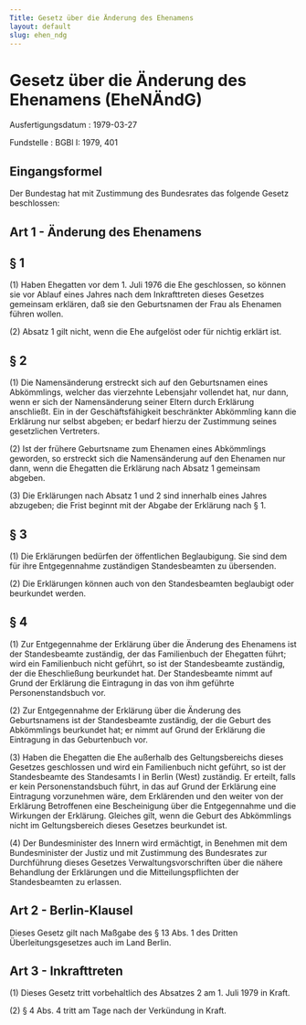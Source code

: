 ```yaml
---
Title: Gesetz über die Änderung des Ehenamens
layout: default
slug: ehen_ndg
---
```


# Gesetz über die Änderung des Ehenamens (EheNÄndG)

Ausfertigungsdatum
:   1979-03-27

Fundstelle
:   BGBl I: 1979, 401



## Eingangsformel

Der Bundestag hat mit Zustimmung des Bundesrates das folgende Gesetz
beschlossen:


## Art 1 - Änderung des Ehenamens



## § 1

(1) Haben Ehegatten vor dem 1. Juli 1976 die Ehe geschlossen, so
können sie vor Ablauf eines Jahres nach dem Inkrafttreten dieses
Gesetzes gemeinsam erklären, daß sie den Geburtsnamen der Frau als
Ehenamen führen wollen.

(2) Absatz 1 gilt nicht, wenn die Ehe aufgelöst oder für nichtig
erklärt ist.


## § 2

(1) Die Namensänderung erstreckt sich auf den Geburtsnamen eines
Abkömmlings, welcher das vierzehnte Lebensjahr vollendet hat, nur
dann, wenn er sich der Namensänderung seiner Eltern durch Erklärung
anschließt. Ein in der Geschäftsfähigkeit beschränkter Abkömmling kann
die Erklärung nur selbst abgeben; er bedarf hierzu der Zustimmung
seines gesetzlichen Vertreters.

(2) Ist der frühere Geburtsname zum Ehenamen eines Abkömmlings
geworden, so erstreckt sich die Namensänderung auf den Ehenamen nur
dann, wenn die Ehegatten die Erklärung nach Absatz 1 gemeinsam
abgeben.

(3) Die Erklärungen nach Absatz 1 und 2 sind innerhalb eines Jahres
abzugeben; die Frist beginnt mit der Abgabe der Erklärung nach § 1.


## § 3

(1) Die Erklärungen bedürfen der öffentlichen Beglaubigung. Sie sind
dem für ihre Entgegennahme zuständigen Standesbeamten zu übersenden.

(2) Die Erklärungen können auch von den Standesbeamten beglaubigt oder
beurkundet werden.


## § 4

(1) Zur Entgegennahme der Erklärung über die Änderung des Ehenamens
ist der Standesbeamte zuständig, der das Familienbuch der Ehegatten
führt; wird ein Familienbuch nicht geführt, so ist der Standesbeamte
zuständig, der die Eheschließung beurkundet hat. Der Standesbeamte
nimmt auf Grund der Erklärung die Eintragung in das von ihm geführte
Personenstandsbuch vor.

(2) Zur Entgegennahme der Erklärung über die Änderung des
Geburtsnamens ist der Standesbeamte zuständig, der die Geburt des
Abkömmlings beurkundet hat; er nimmt auf Grund der Erklärung die
Eintragung in das Geburtenbuch vor.

(3) Haben die Ehegatten die Ehe außerhalb des Geltungsbereichs dieses
Gesetzes geschlossen und wird ein Familienbuch nicht geführt, so ist
der Standesbeamte des Standesamts I in Berlin (West) zuständig. Er
erteilt, falls er kein Personenstandsbuch führt, in das auf Grund der
Erklärung eine Eintragung vorzunehmen wäre, dem Erklärenden und den
weiter von der Erklärung Betroffenen eine Bescheinigung über die
Entgegennahme und die Wirkungen der Erklärung. Gleiches gilt, wenn die
Geburt des Abkömmlings nicht im Geltungsbereich dieses Gesetzes
beurkundet ist.

(4) Der Bundesminister des Innern wird ermächtigt, in Benehmen mit dem
Bundesminister der Justiz und mit Zustimmung des Bundesrates zur
Durchführung dieses Gesetzes Verwaltungsvorschriften über die nähere
Behandlung der Erklärungen und die Mitteilungspflichten der
Standesbeamten zu erlassen.


## Art 2 - Berlin-Klausel

Dieses Gesetz gilt nach Maßgabe des § 13 Abs. 1 des Dritten
Überleitungsgesetzes auch im Land Berlin.


## Art 3 - Inkrafttreten

(1) Dieses Gesetz tritt vorbehaltlich des Absatzes 2 am 1. Juli 1979
in Kraft.

(2) § 4 Abs. 4 tritt am Tage nach der Verkündung in Kraft.

